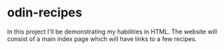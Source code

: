 # odin-recipes
In this project I'll be demonstrating my habilities in HTML.
The website will consist of a main index page which will have links to a few recipes.